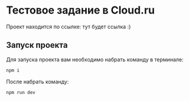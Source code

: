 # Тестовое задание в Cloud.ru

Проект находится по ссылке: тут будет ссылка :)

## Запуск проекта

Для запуска проекта вам необходимо набрать команду в терминале:

```javascript
npm i
```

После набрать команду:

```javascript
npm run dev
```
